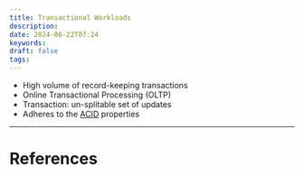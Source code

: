```yaml
---
title: Transactional Workloads
description: 
date: 2024-06-22T07:24
keywords: 
draft: false
tags:
---
```

- High volume of record-keeping transactions
- Online Transactional Processing (OLTP)
- Transaction: un-splitable set of updates
- Adheres to the [ACID](/notes/computer/database/transactional-workloads/acid) properties

---
# References

